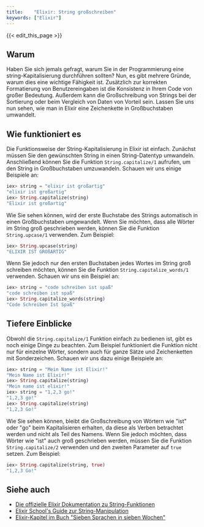 ```yaml
---
title:    "Elixir: String großschreiben"
keywords: ["Elixir"]
---
```


{{< edit_this_page >}}

## Warum

Haben Sie sich jemals gefragt, warum Sie in der Programmierung eine string-Kapitalisierung durchführen sollten? Nun, es gibt mehrere Gründe, warum dies eine wichtige Fähigkeit ist. Zusätzlich zur korrekten Formatierung von Benutzereingaben ist die Konsistenz in Ihrem Code von großer Bedeutung. Außerdem kann die Großschreibung von Strings bei der Sortierung oder beim Vergleich von Daten von Vorteil sein. Lassen Sie uns nun sehen, wie man in Elixir eine Zeichenkette in Großbuchstaben umwandelt.

## Wie funktioniert es

Die Funktionsweise der String-Kapitalisierung in Elixir ist einfach. Zunächst müssen Sie den gewünschten String in einen String-Datentyp umwandeln. Anschließend können Sie die Funktion `String.capitalize/1` aufrufen, um den String in Großbuchstaben umzuwandeln. Schauen wir uns einige Beispiele an:

```Elixir
iex> string = "elixir ist großartig"
"elixir ist großartig"
iex> String.capitalize(string)
"Elixir ist großartig"
```

Wie Sie sehen können, wird der erste Buchstabe des Strings automatisch in einen Großbuchstaben umgewandelt. Wenn Sie möchten, dass alle Wörter im String groß geschrieben werden, können Sie die Funktion `String.upcase/1` verwenden. Zum Beispiel:

```Elixir
iex> String.upcase(string)
"ELIXIR IST GROßARTIG"
```

Wenn Sie jedoch nur den ersten Buchstaben jedes Wortes im String groß schreiben möchten, können Sie die Funktion `String.capitalize_words/1` verwenden. Schauen wir uns ein Beispiel an:

```Elixir
iex> string = "code schreiben ist spaß"
"code schreiben ist spaß"
iex> String.capitalize_words(string)
"Code Schreiben Ist Spaß"
```

## Tiefere Einblicke

Obwohl die `String.capitalize/1` Funktion einfach zu bedienen ist, gibt es noch einige Dinge zu beachten. Zum Beispiel funktioniert die Funktion nicht nur für einzelne Wörter, sondern auch für ganze Sätze und Zeichenketten mit Sonderzeichen. Schauen wir uns dazu einige Beispiele an:

```Elixir
iex> string = "Mein Name ist Elixir!"
"Mein Name ist Elixir!"
iex> String.capitalize(string)
"Mein name ist elixir!"
iex> string = "1,2,3 go!"
"1,2,3 go!"
iex> String.capitalize(string)
"1,2,3 Go!"
```

Wie Sie sehen können, bleibt die Großschreibung von Wörtern wie "ist" oder "go" beim Kapitalisieren erhalten, da diese als Verben betrachtet werden und nicht als Teil des Namens. Wenn Sie jedoch möchten, dass Wörter wie "ist" auch groß geschrieben werden, müssen Sie die Funktion `String.capitalize/2` verwenden und den zweiten Parameter auf `true` setzen. Zum Beispiel:

```Elixir
iex> String.capitalize(string, true)
"1,2,3 Go!"
```

## Siehe auch

- [Die offizielle Elixir Dokumentation zu String-Funktionen](https://hexdocs.pm/elixir/String.html)
- [Elixir School's Guide zur String-Manipulation](https://elixirschool.com/de/lessons/basics/basics-strings/)
- [Elixir-Kapitel im Buch "Sieben Sprachen in sieben Wochen"](https://pragprog.com/titles/btlang/seven-languages-in-seven-weeks/)